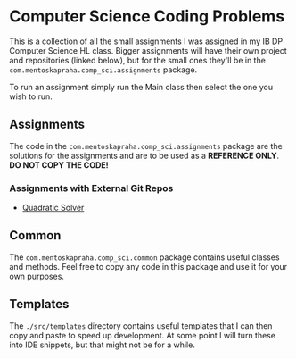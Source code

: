 # Computer Science Coding Problems
This is a collection of all the small assignments I was assigned in my IB DP Computer Science HL class. Bigger assignments will have their own project and repositories (linked below), but for the small ones they'll be in the `com.mentoskapraha.comp_sci.assignments` package.  

To run an assignment simply run the Main class then select the one you wish to run.

## Assignments
The code in the `com.mentoskapraha.comp_sci.assignments` package are the solutions for the assignments and are to be used as a **REFERENCE ONLY**. **DO NOT COPY THE CODE!**

### Assignments with External Git Repos
- [Quadratic Solver](https://github.com/MentoskaPraha/comp-sci-java-quadratic_solver)

## Common
The `com.mentoskapraha.comp_sci.common` package contains useful classes and methods. Feel free to copy any code in this package and use it for your own purposes.

## Templates
The `./src/templates` directory contains useful templates that I can then copy and paste to speed up development. At some point I will turn these into IDE snippets, but that might not be for a while.
